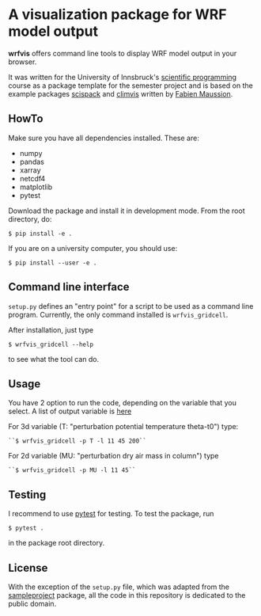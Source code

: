 # A visualization package for WRF model output

**wrfvis** offers command line tools to display WRF model output in your browser.

It was written for the University of Innsbruck's
[scientific programming](https://manuelalehner.github.io/scientific_programming)
course as a package template for the semester project and is based on the 
example packages [scispack](https://github.com/fmaussion/scispack) and
[climvis](https://github.com/fmaussion/climvis) written by
[Fabien Maussion](https://fabienmaussion.info).

## HowTo

Make sure you have all dependencies installed. These are:
- numpy
- pandas
- xarray
- netcdf4
- matplotlib
- pytest

Download the package and install it in development mode. From the root directory,
do:

    $ pip install -e .

If you are on a university computer, you should use:

    $ pip install --user -e .

## Command line interface

``setup.py`` defines an "entry point" for a script to be used as a
command line program. Currently, the only command installed is ``wrfvis_gridcell``.

After installation, just type

    $ wrfvis_gridcell --help

to see what the tool can do.
## Usage

You have 2 option to run the code, depending on the variable that you select. A list of output variable is [here](https://www2.mmm.ucar.edu/wrf/users/wrf_users_guide/build/html/output_variables.html)
 
For 3d variable (T: "perturbation potential temperature theta-t0") type:

    ``$ wrfvis_gridcell -p T -l 11 45 200``
    

For 2d variable (MU: "perturbation dry air mass in column") type

    ``$ wrfvis_gridcell -p MU -l 11 45`` 


## Testing

I recommend to use [pytest](https://docs.pytest.org) for testing. To test
the package, run

    $ pytest .

in the package root directory.


## License

With the exception of the ``setup.py`` file, which was adapted from the
[sampleproject](https://github.com/pypa/sampleproject) package, all the
code in this repository is dedicated to the public domain.

